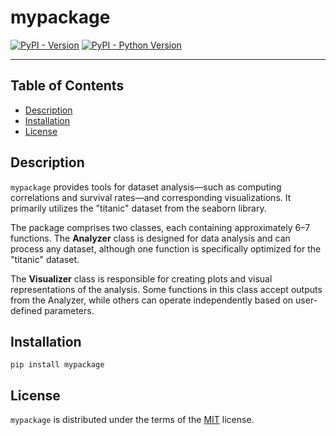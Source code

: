 # mypackage

[![PyPI - Version](https://img.shields.io/pypi/v/mypackage.svg)](https://pypi.org/project/mypackage)
[![PyPI - Python Version](https://img.shields.io/pypi/pyversions/mypackage.svg)](https://pypi.org/project/mypackage)

-----

## Table of Contents

- [Description](#description)
- [Installation](#installation)
- [License](#license)

## Description
`mypackage` provides tools for dataset analysis—such as computing correlations and survival rates—and corresponding visualizations. It primarily utilizes the "titanic" dataset from the seaborn library.

The package comprises two classes, each containing approximately 6–7 functions. The **Analyzer** class is designed for data analysis and can process any dataset, although one function is specifically optimized for the "titanic" dataset.

The **Visualizer** class is responsible for creating plots and visual representations of the analysis. Some functions in this class accept outputs from the Analyzer, while others can operate independently based on user-defined parameters.

## Installation

```console
pip install mypackage
```

## License

`mypackage` is distributed under the terms of the [MIT](https://spdx.org/licenses/MIT.html) license.
